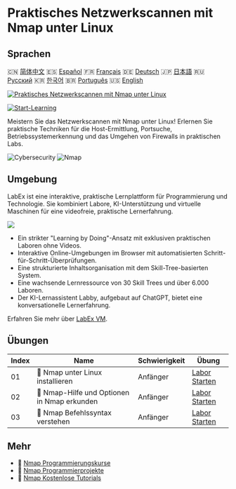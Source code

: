 # Praktisches Netzwerkscannen mit Nmap unter Linux

## Sprachen

🇨🇳 [简体中文](README_zh.md) 🇪🇸 [Español](README_es.md) 🇫🇷 [Français](README_fr.md) 🇩🇪 [Deutsch](README_de.md) 🇯🇵 [日本語](README_ja.md) 🇷🇺 [Русский](README_ru.md) 🇰🇷 [한국어](README_ko.md) 🇧🇷 [Português](README_pt.md) 🇺🇸 [English](README.md) 

[![Praktisches Netzwerkscannen mit Nmap unter Linux](https://cover-creator.labex.io/hands-on-network-scanning-with-nmap-on-linux.png?lang=de)](https://labex.io/de/courses/hands-on-network-scanning-with-nmap-on-linux)

[![Start-Learning](https://img.shields.io/badge/Start-Learning-whitesmoke?style=for-the-badge)](https://labex.io/de/courses/hands-on-network-scanning-with-nmap-on-linux)

Meistern Sie das Netzwerkscannen mit Nmap unter Linux! Erlernen Sie praktische Techniken für die Host-Ermittlung, Portsuche, Betriebssystemerkennung und das Umgehen von Firewalls in praktischen Labs.

![Cybersecurity](https://img.shields.io/badge/Cybersecurity-whitesmoke?style=for-the-badge&logo=cybersecurity)
![Nmap](https://img.shields.io/badge/Nmap-whitesmoke?style=for-the-badge&logo=nmap)


## Umgebung

LabEx ist eine interaktive, praktische Lernplattform für Programmierung und Technologie. Sie kombiniert Labore, KI-Unterstützung und virtuelle Maschinen für eine videofreie, praktische Lernerfahrung.

![](https://tutorial-screenshot.getvm.io/images/vm-1725247253.png)

- Ein strikter "Learning by Doing"-Ansatz mit exklusiven praktischen Laboren ohne Videos.
- Interaktive Online-Umgebungen im Browser mit automatisierten Schritt-für-Schritt-Überprüfungen.
- Eine strukturierte Inhaltsorganisation mit dem Skill-Tree-basierten System.
- Eine wachsende Lernressource von 30 Skill Trees und über 6.000 Laboren.
- Der KI-Lernassistent Labby, aufgebaut auf ChatGPT, bietet eine konversationelle Lernerfahrung.

Erfahren Sie mehr über [LabEx VM](https://support.labex.io/using-labex/virtual-machine).

## Übungen

|   Index | Name                                        | Schwierigkeit   | Übung                                                                                                                       |
|---------|---------------------------------------------|-----------------|-----------------------------------------------------------------------------------------------------------------------------|
|      01 | 📖 Nmap unter Linux installieren            | Anfänger        | <a target='_blank' href='https://labex.io/de/tutorials/nmap-install-nmap-on-linux-530181'>Labor Starten</a>                 |
|      02 | 📖 Nmap-Hilfe und Optionen in Nmap erkunden | Anfänger        | <a target='_blank' href='https://labex.io/de/tutorials/nmap-explore-nmap-help-and-options-in-nmap-547101'>Labor Starten</a> |
|      03 | 📖 Nmap Befehlssyntax verstehen             | Anfänger        | <a target='_blank' href='https://labex.io/de/tutorials/nmap-understand-nmap-command-syntax-530159'>Labor Starten</a>        |

## Mehr

- 🔗 [Nmap Programmierungskurse](https://github.com/labex-labs/awesome-programming-courses)
- 🔗 [Nmap Programmierprojekte](https://github.com/labex-labs/awesome-programming-projects)
- 🔗 [Nmap Kostenlose Tutorials](https://github.com/labex-labs/nmap-free-tutorials)

